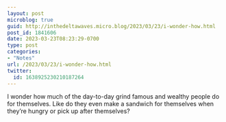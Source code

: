 ```yaml
---
layout: post
microblog: true
guid: http://inthedeltawaves.micro.blog/2023/03/23/i-wonder-how.html
post_id: 1841606
date: 2023-03-23T08:23:29-0700
type: post
categories:
- "Notes"
url: /2023/03/23/i-wonder-how.html
twitter:
  id: 1638925230210187264
---
```

<p>I wonder how much of the day-to-day grind famous and wealthy people do for themselves. Like do they even make a sandwich for themselves when they’re hungry or pick up after themselves?</p>
